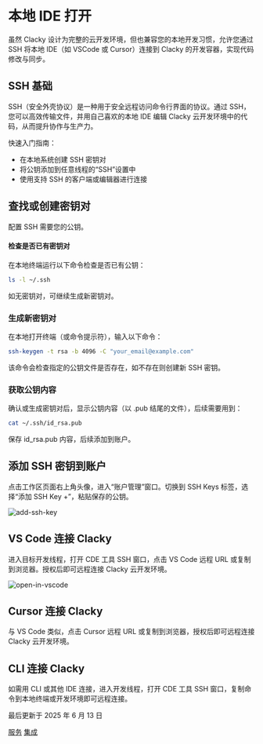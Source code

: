 # 本地 IDE 打开

虽然 Clacky 设计为完整的云开发环境，但也兼容您的本地开发习惯，允许您通过 SSH 将本地 IDE（如 VSCode 或 Cursor）连接到 Clacky 的开发容器，实现代码修改与同步。

## SSH 基础

SSH（安全外壳协议）是一种用于安全远程访问命令行界面的协议。通过 SSH，您可以高效传输文件，并用自己喜欢的本地 IDE 编辑 Clacky 云开发环境中的代码，从而提升协作与生产力。

快速入门指南：

- 在本地系统创建 SSH 密钥对
- 将公钥添加到任意线程的“SSH”设置中
- 使用支持 SSH 的客户端或编辑器进行连接

## 查找或创建密钥对

配置 SSH 需要您的公钥。

#### 检查是否已有密钥对

在本地终端运行以下命令检查是否已有公钥：

```sh
ls -l ~/.ssh
```

如无密钥对，可继续生成新密钥对。

### 生成新密钥对

在本地打开终端（或命令提示符），输入以下命令：

```sh
ssh-keygen -t rsa -b 4096 -C "your_email@example.com"
```

该命令会检查指定的公钥文件是否存在，如不存在则创建新 SSH 密钥。

### 获取公钥内容

确认或生成密钥对后，显示公钥内容（以 .pub 结尾的文件），后续需要用到：

```sh
cat ~/.ssh/id_rsa.pub
```

保存 id_rsa.pub 内容，后续添加到账户。

## 添加 SSH 密钥到账户

点击工作区页面右上角头像，进入“账户管理”窗口。切换到 SSH Keys 标签，选择“添加 SSH Key +”，粘贴保存的公钥。

![add-ssh-key](https://docs.clacky.ai/_next/image?url=%2F_next%2Fstatic%2Fmedia%2Fadd-ssh-key.0394f8ad.png&w=3840&q=75)

## VS Code 连接 Clacky

进入目标开发线程，打开 CDE 工具 SSH 窗口，点击 VS Code 远程 URL 或复制到浏览器。授权后即可远程连接 Clacky 云开发环境。

![open-in-vscode](https://docs.clacky.ai/_next/image?url=%2F_next%2Fstatic%2Fmedia%2Fopen-in-vscode.222a2fea.png&w=3840&q=75)

## Cursor 连接 Clacky

与 VS Code 类似，点击 Cursor 远程 URL 或复制到浏览器，授权后即可远程连接 Clacky 云开发环境。

## CLI 连接 Clacky

如需用 CLI 或其他 IDE 连接，进入开发线程，打开 CDE 工具 SSH 窗口，复制命令到本地终端或开发环境即可远程连接。

最后更新于 2025 年 6 月 13 日

[服务](https://docs.clacky.ai/clacky-workspace/services "Services") [集成](https://docs.clacky.ai/integrations "Integrations")

